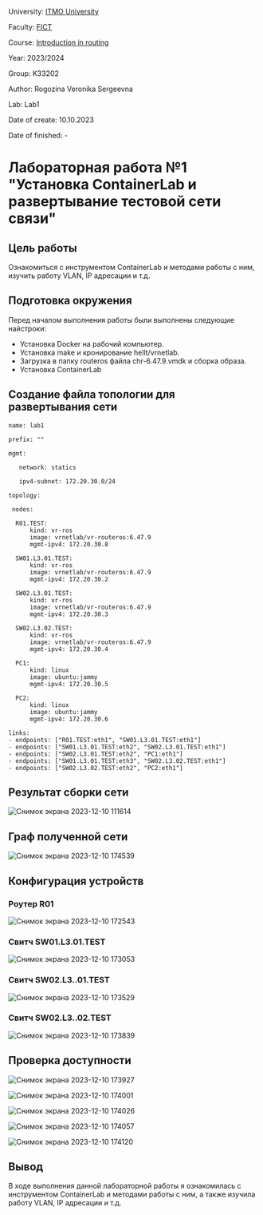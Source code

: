 University: [ITMO University](https://itmo.ru/ru/)

Faculty: [FICT](https://fict.itmo.ru)

Course: [Introduction in routing](https://github.com/itmo-ict-faculty/introduction-in-routing)

Year: 2023/2024

Group: K33202

Author: Rogozina Veronika Sergeevna

Lab: Lab1

Date of create: 10.10.2023

Date of finished: -

# Лабораторная работа №1 "Установка ContainerLab и развертывание тестовой сети связи"

## Цель работы

Ознакомиться с инструментом ContainerLab и методами работы с ним, изучить работу VLAN, IP адресации и т.д.

## Подготовка окружения 

Перед началом выполнения работы были выполнены следующие найстроки:

  * Установка Docker на рабочий компьютер.
  * Установка make и кронирование hellt/vrnetlab.
  * Загрузка в папку routeros файла chr-6.47.9.vmdk и сборка образа.
  * Установка ContainerLab

## Создание файла топологии для развертывания сети

    
    name: lab1
    
    prefix: ""
      
    mgmt:
      
       network: statics
   
       ipv4-subnet: 172.20.30.0/24
     
    topology:

     nodes:

      R01.TEST:
          kind: vr-ros
          image: vrnetlab/vr-routeros:6.47.9
          mgmt-ipv4: 172.20.30.8

      SW01.L3.01.TEST:
          kind: vr-ros
          image: vrnetlab/vr-routeros:6.47.9
          mgmt-ipv4: 172.20.30.2
      
      SW02.L3.01.TEST:
          kind: vr-ros
          image: vrnetlab/vr-routeros:6.47.9
          mgmt-ipv4: 172.20.30.3

      SW02.L3.02.TEST:
          kind: vr-ros
          image: vrnetlab/vr-routeros:6.47.9
          mgmt-ipv4: 172.20.30.4

      PC1:
          kind: linux
          image: ubuntu:jammy
          mgmt-ipv4: 172.20.30.5

      PC2:
          kind: linux
          image: ubuntu:jammy
          mgmt-ipv4: 172.20.30.6

    links:
    - endpoints: ["R01.TEST:eth1", "SW01.L3.01.TEST:eth1"]
    - endpoints: ["SW01.L3.01.TEST:eth2", "SW02.L3.01.TEST:eth1"]
    - endpoints: ["SW02.L3.01.TEST:eth2", "PC1:eth1"]
    - endpoints: ["SW01.L3.01.TEST:eth3", "SW02.L3.02.TEST:eth1"]
    - endpoints: ["SW02.L3.02.TEST:eth2", "PC2:eth1"] 


## Результат сборки сети

![Снимок экрана 2023-12-10 111614](https://github.com/inksrgv/itmo_web_labs/assets/94178896/1c5c18eb-c664-46c7-87c5-4fffaf327e88)



## Граф полученной сети

![Снимок экрана 2023-12-10 174539](https://github.com/inksrgv/itmo_web_labs/assets/94178896/a7497359-7b26-4897-8405-8f3de6b68869)


## Конфигурация устройств

### Роутер R01

![Снимок экрана 2023-12-10 172543](https://github.com/inksrgv/itmo_web_labs/assets/94178896/b108eb32-a257-42fa-a66f-c84679491a75)


### Свитч SW01.L3.01.TEST

![Снимок экрана 2023-12-10 173053](https://github.com/inksrgv/itmo_web_labs/assets/94178896/9c6fa5a2-e934-4031-ab15-7ad47ef3a0ab)


### Свитч SW02.L3..01.TEST

![Снимок экрана 2023-12-10 173529](https://github.com/inksrgv/itmo_web_labs/assets/94178896/8123525c-7317-4dc8-a990-04b2cc216f57)


### Свитч SW02.L3..02.TEST

![Снимок экрана 2023-12-10 173839](https://github.com/inksrgv/itmo_web_labs/assets/94178896/4d446e78-38e0-4129-a29e-3aeb65f6bc1e)

## Проверка доступности

![Снимок экрана 2023-12-10 173927](https://github.com/inksrgv/itmo_web_labs/assets/94178896/186ef7d5-33d3-4546-921f-7cc9f110a4e1)


![Снимок экрана 2023-12-10 174001](https://github.com/inksrgv/itmo_web_labs/assets/94178896/551faadf-3128-43b4-9d83-afae3042754a)


![Снимок экрана 2023-12-10 174026](https://github.com/inksrgv/itmo_web_labs/assets/94178896/a1d7aecf-8d2c-48b4-b571-633f532e1136)


![Снимок экрана 2023-12-10 174057](https://github.com/inksrgv/itmo_web_labs/assets/94178896/905e9a27-eac2-4db4-a9e2-ab1558d9fd74)


![Снимок экрана 2023-12-10 174120](https://github.com/inksrgv/itmo_web_labs/assets/94178896/bd980adb-b68d-40aa-84b7-ad29a859608b)

## Вывод 

В ходе выполнения данной лабораторной работы я ознакомилась с инструментом ContainerLab и методами работы с ним, а также изучила работу VLAN, IP адресации и т.д.


